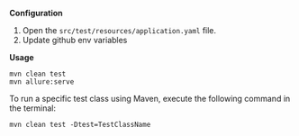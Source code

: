 **Configuration**
1. Open the `src/test/resources/application.yaml` file.
2. Update github env variables

**Usage**
```
mvn clean test  
mvn allure:serve 
```

To run a specific test class using Maven, execute the following command in the terminal:

```
mvn clean test -Dtest=TestClassName